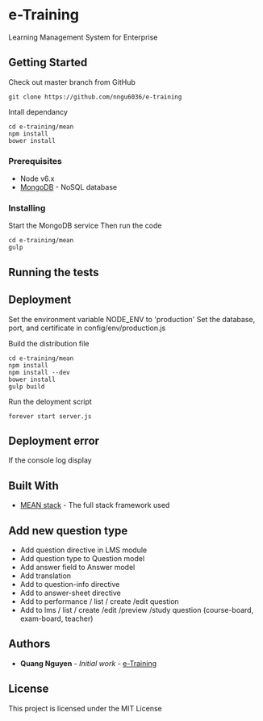 # e-Training

Learning Management System for Enterprise

## Getting Started

Check out master branch from GitHub
```
git clone https://github.com/nngu6036/e-training
```
Intall dependancy
```
cd e-training/mean
npm install
bower install
```

### Prerequisites

* Node v6.x
* [MongoDB](https://mongodb.com/) - NoSQL database

### Installing

Start the MongoDB service
Then run the code
```
cd e-training/mean
gulp
```
## Running the tests




## Deployment

Set the environment variable NODE_ENV to 'production'
Set the database, port, and certificate in config/env/production.js

Build the distribution file
```
cd e-training/mean
npm install
npm install --dev
bower install
gulp build
```
Run the deloyment script
```
forever start server.js
```

## Deployment error
If the console log display

## Built With

* [MEAN stack](http://meanjs.org/) - The full stack framework used


## Add new question type

- Add question directive in LMS module
- Add question type to Question model
- Add answer field to Answer model
- Add translation
- Add to question-info directive
- Add to answer-sheet directive
- Add to performance / list / create /edit question
- Add to lms / list / create /edit /preview /study question (course-board, exam-board, teacher)

## Authors

* **Quang Nguyen** - *Initial work* - [e-Training](https://github.com/nngu6036)

## License

This project is licensed under the MIT License


